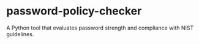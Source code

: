 # password-policy-checker
A Python tool that evaluates password strength and compliance with NIST guidelines.
